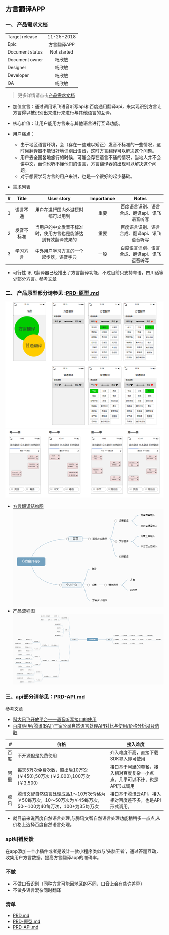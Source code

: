 ## 方言翻译APP
### 一、 产品需求文档 
|       |         |
| ------------- |:-------------:|
| Target release  |11-25-2018|
| Epic      |  方言翻译APP     |
| Document status | Not started      |
|Document owner|杨欣敏|
| Designer      | 杨欣敏 |
| Developer      |  杨欣敏    |
| QA |   杨欣敏   |

> 更多详情请点击[产品需求文档](/PRD.md) 
- 加值宣言：通过调用讯飞语音听写api和百度通用翻译api，来实现识别方言让方言得以被识别出来进行来进行与其他语言的互译。
- 核心价值：让用户能用方言来与其他语言进行互译功能。
- 用户痛点：
  - 由于地区语言环境，会（存在一些难以矫正）发音不标准的一些情况，这时候翻译器不能很好地识别出语音，这时方言翻译可以解决这个问题。
  - 用户去全国各地旅行的时候，可能会存在语言不通的情况，当地人并不会讲中文，而你也听不懂他们的语言，方言翻译器的出现可以解决这个问题。
  - 对于想要学习方言的用户来讲，也是一个很好的起步基础。

- 需求列表

|    #     |    Title     |       User story     |      Importance     |      Notes     |
| ------------- |:-------------:|:-------------:|:-------------:|:-------------:|
|1       | 语言不通 | 用户在进行国内外游玩时都可以用到  | 重要 | 百度语言识别、语言合成、翻译api、讯飞语音听写|
|2         |发音不标准 |当用户的中文发音不标准时，使用方言也是能够达到有效翻译效果的|重要| 百度语言识别、语言合成、翻译api、讯飞语音听写|
|3        |学习方言 |中外用户学习方言的一个起步器，语音字典|一般|百度语言识别、语言合成、翻译api、讯飞语音听写|
- 可行性
讯飞翻译器已经推出了方言翻译功能，不过目前只支持粤语，四川话等少部分方言。[参考文章](https://baijiahao.baidu.com/s?id=1598350854668639410&wfr=spider&for=pc) 

### 二、 产品原型部分请参见 :[PRD-原型.md](/PRD-原型.md)
![语种](img/语种.png)
![翻译界面](img/翻译界面.png)
- [方言翻译结构图](img/方言翻译结构图app.png)
![方言翻译结构图](img/方言翻译结构图app.png)
- [产品流程图](img/方言翻译流程图app.png)
![产品流程图](img/方言翻译流程图app.png)

### 三、api部分请参见：[PRD-API.md](PRD-API.md)
参考文章
- [科大讯飞开放平台——语音听写接口的使用](https://www.cnblogs.com/jiayongji/p/5300563.html)
- [百度/阿里/腾讯(BAT)三家公司自然语言处理API对比与使用/价格分析以及选取](https://ptorch.com/news/178.html)

#| 价格|接入难度
---|---|---
百度 | 不开源但是免费使用|介入难度不高，直接下载SDK导入即可使用
阿里 | 每天5万次免费次数，超出后10万次(￥450),50万次 (￥2,000),100万次 (￥3,500)|接口基于阿里的套餐，接入相对百度复杂一小点点，几乎可以不计，也是API形式调用
腾讯 | 腾讯文智自然语言处理成品1～10万次价格为￥50每万次，10～50万次为￥45每万次，50～100为40每万次，100+为35每万次|接口基于腾讯云API，接入相对百度差不多，也是API形式调用。
- 就目前来说百度自然语言处理,与腾讯文智自然语言处理功能稍稍多一点点,从价格上选择百度自然语言处理。

### api纠错反馈
在app添加一个小插件或者是设计一款小程序类似与‘头脑王者’，通过答题互动，收集用户方言数据。提高方言翻译app的准确率。

### 不做
- 不做口音识别（同种方言可能因地区的不同，口音上会有些许差异）
- 不做多语言混杂同时翻译

### 清单
- [PRD.md](/PRD.md)
- [PRD-原型.md](/PRD-原型.md)
- [PRD-API.md](/PRD-API.md)



